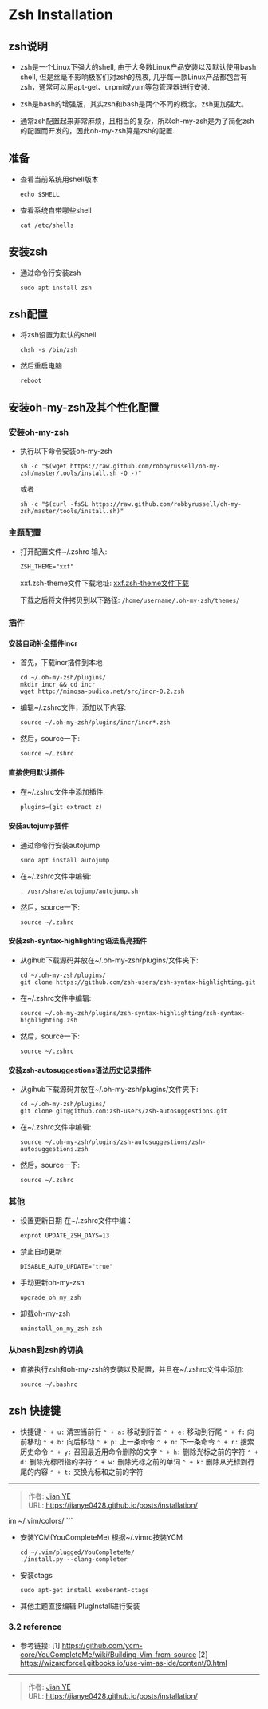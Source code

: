 # Zsh Installation



## zsh说明

- zsh是一个Linux下强大的shell, 由于大多数Linux产品安装以及默认使用bash shell, 但是丝毫不影响极客们对zsh的热衷, 几乎每一款Linux产品都包含有zsh，通常可以用apt-get、urpmi或yum等包管理器进行安装.

- zsh是bash的增强版，其实zsh和bash是两个不同的概念，zsh更加强大。

- 通常zsh配置起来非常麻烦，且相当的复杂，所以oh-my-zsh是为了简化zsh的配置而开发的，因此oh-my-zsh算是zsh的配置.

## 准备
 - 查看当前系统用shell版本
    ```shell
    echo $SHELL
    ```

- 查看系统自带哪些shell
    ```shell
    cat /etc/shells
    ```

## 安装zsh
- 通过命令行安装zsh
    ```shell
    sudo apt install zsh
    ```

## zsh配置

- 将zsh设置为默认的shell

    ```shell
    chsh -s /bin/zsh
    ```

- 然后重启电脑
    ```shell
    reboot
    ```

## 安装oh-my-zsh及其个性化配置

### 安装oh-my-zsh
- 执行以下命令安装oh-my-zsh
    ```shell
    sh -c "$(wget https://raw.github.com/robbyrussell/oh-my-zsh/master/tools/install.sh -O -)"
    ```
    或者
    ```shell
    sh -c "$(curl -fsSL https://raw.github.com/robbyrussell/oh-my-zsh/master/tools/install.sh)"
    ```

### 主题配置

- 打开配置文件~/.zshrc
    输入:

    ```txt
    ZSH_THEME="xxf"
    ```

  xxf.zsh-theme文件下载地址: [xxf.zsh-theme文件下载](https://github.com/xfanwu/oh-my-zsh-custom-xxf/blob/master/themes/xxf.zsh-theme)

  下载之后将文件拷贝到以下路径: ```/home/username/.oh-my-zsh/themes/```

### 插件

#### 安装自动补全插件incr
- 首先，下载incr插件到本地
    ```shell
    cd ~/.oh-my-zsh/plugins/
    mkdir incr && cd incr
    wget http://mimosa-pudica.net/src/incr-0.2.zsh
    ```
- 编辑~/.zshrc文件，添加以下内容:
    ```
    source ~/.oh-my-zsh/plugins/incr/incr*.zsh
    ```
- 然后，source一下:
    ```shell
    source ~/.zshrc
    ```

#### 直接使用默认插件

- 在~/.zshrc文件中添加插件:

    ```txt
    plugins=(git extract z)
    ```

#### 安装autojump插件

- 通过命令行安装autojump
    ```shell
    sudo apt install autojump
    ```
- 在~/.zshrc文件中编辑:
    ```
    . /usr/share/autojump/autojump.sh
    ```
- 然后，source一下:
    ```shell
    source ~/.zshrc
    ```

#### 安装zsh-syntax-highlighting语法高亮插件

- 从gihub下载源码并放在~/.oh-my-zsh/plugins/文件夹下:
    ```shell
    cd ~/.oh-my-zsh/plugins/
    git clone https://github.com/zsh-users/zsh-syntax-highlighting.git
    ```

- 在~/.zshrc文件中编辑:
    ```
    source ~/.oh-my-zsh/plugins/zsh-syntax-highlighting/zsh-syntax-highlighting.zsh
    ```
- 然后，source一下:
    ```shell
    source ~/.zshrc
    ```

#### 安装zsh-autosuggestions语法历史记录插件

- 从gihub下载源码并放在~/.oh-my-zsh/plugins/文件夹下:
    ```shell
    cd ~/.oh-my-zsh/plugins/
    git clone git@github.com:zsh-users/zsh-autosuggestions.git
    ```

- 在~/.zshrc文件中编辑:
    ```
    source ~/.oh-my-zsh/plugins/zsh-autosuggestions/zsh-autosuggestions.zsh
    ```
- 然后，source一下:
    ```shell
    source ~/.zshrc
    ```

### 其他

- 设置更新日期
    在~/.zshrc文件中编：
    ```
    exprot UPDATE_ZSH_DAYS=13
    ```
- 禁止自动更新
    ```
    DISABLE_AUTO_UPDATE="true"
    ```
- 手动更新oh-my-zsh
    ```shell
    upgrade_oh_my_zsh
    ```
- 卸载oh-my-zsh
    ```shell
    uninstall_on_my_zsh zsh
    ```

### 从bash到zsh的切换

- 直接执行zsh和oh-my-zsh的安装以及配置，并且在~/.zshrc文件中添加:
    ```
    source ~/.bashrc
    ```


## zsh 快捷键
- 快捷键
    `⌃ + u:` 清空当前行
    `⌃ + a:` 移动到行首
    `⌃ + e:` 移动到行尾
    `⌃ + f:` 向前移动
    `⌃ + b:` 向后移动
    `⌃ + p:` 上一条命令
    `⌃ + n:` 下一条命令
    `⌃ + r:` 搜索历史命令
    `⌃ + y:` 召回最近用命令删除的文字
    `⌃ + h:` 删除光标之前的字符
    `⌃ + d:` 删除光标所指的字符
    `⌃ + w:` 删除光标之前的单词
    `⌃ + k:` 删除从光标到行尾的内容
    `⌃ + t:` 交换光标和之前的字符





---

> 作者: [Jian YE](https://github.com/jianye0428)  
> URL: https://jianye0428.github.io/posts/installation/  

im ~/.vim/colors/
    ```
- 安装YCM(YouCompleteMe)
    根据~/.vimrc按装YCM

    ```shell
    cd ~/.vim/plugged/YouCompleteMe/
    ./install.py --clang-completer
    ```
- 安装ctags
    ```shell
    sudo apt-get install exuberant-ctags
    ```
- 其他主题直接编辑:PlugInstall进行安装

### 3.2 reference
- 参考链接:
    [1] https://github.com/ycm-core/YouCompleteMe/wiki/Building-Vim-from-source
    [2] https://wizardforcel.gitbooks.io/use-vim-as-ide/content/0.html


---

> 作者: [Jian YE](https://github.com/jianye0428)  
> URL: https://jianye0428.github.io/posts/installation/  

